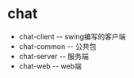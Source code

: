 # chat

* chat-client    --  swing编写的客户端
* chat-common  -- 公共包  
* chat-server  -- 服务端 
* chat-web   -- web端